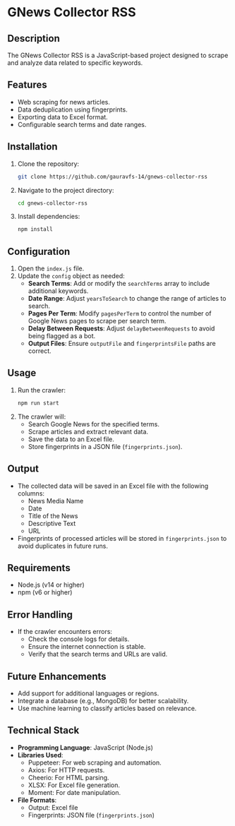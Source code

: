 # GNews Collector RSS

## Description

The GNews Collector RSS is a JavaScript-based project designed to scrape and analyze data related to specific keywords.

## Features

- Web scraping for news articles.
- Data deduplication using fingerprints.
- Exporting data to Excel format.
- Configurable search terms and date ranges.

## Installation

1. Clone the repository:
   ```bash
   git clone https://github.com/gauravfs-14/gnews-collector-rss
   ```
2. Navigate to the project directory:
   ```bash
   cd gnews-collector-rss
   ```
3. Install dependencies:
   ```bash
   npm install
   ```

## Configuration

1. Open the `index.js` file.
2. Update the `config` object as needed:
   - **Search Terms**: Add or modify the `searchTerms` array to include additional keywords.
   - **Date Range**: Adjust `yearsToSearch` to change the range of articles to search.
   - **Pages Per Term**: Modify `pagesPerTerm` to control the number of Google News pages to scrape per search term.
   - **Delay Between Requests**: Adjust `delayBetweenRequests` to avoid being flagged as a bot.
   - **Output Files**: Ensure `outputFile` and `fingerprintsFile` paths are correct.

## Usage

1. Run the crawler:
   ```bash
   npm run start
   ```
2. The crawler will:
   - Search Google News for the specified terms.
   - Scrape articles and extract relevant data.
   - Save the data to an Excel file.
   - Store fingerprints in a JSON file (`fingerprints.json`).

## Output

- The collected data will be saved in an Excel file with the following columns:
  - News Media Name
  - Date
  - Title of the News
  - Descriptive Text
  - URL
- Fingerprints of processed articles will be stored in `fingerprints.json` to avoid duplicates in future runs.

## Requirements

- Node.js (v14 or higher)
- npm (v6 or higher)

## Error Handling

- If the crawler encounters errors:
  - Check the console logs for details.
  - Ensure the internet connection is stable.
  - Verify that the search terms and URLs are valid.

## Future Enhancements

- Add support for additional languages or regions.
- Integrate a database (e.g., MongoDB) for better scalability.
- Use machine learning to classify articles based on relevance.

## Technical Stack

- **Programming Language**: JavaScript (Node.js)
- **Libraries Used**:
  - Puppeteer: For web scraping and automation.
  - Axios: For HTTP requests.
  - Cheerio: For HTML parsing.
  - XLSX: For Excel file generation.
  - Moment: For date manipulation.
- **File Formats**:
  - Output: Excel file
  - Fingerprints: JSON file (`fingerprints.json`)